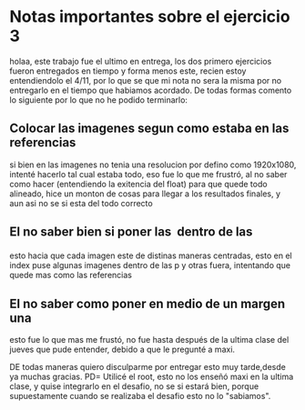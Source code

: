 # Notas importantes sobre el ejercicio 3
holaa, este trabajo fue el ultimo en entrega, los dos primero ejercicios fueron entregados en tiempo y forma menos este, recien estoy entendiendolo el 4/11, por lo que se que mi nota no sera la misma por no entregarlo en el tiempo que habiamos acordado.
De todas formas comento lo siguiente por lo que no he podido terminarlo:
## Colocar las imagenes segun como estaba en las referencias
si bien en las imagenes no tenia una resolucion por defino como 1920x1080, intenté hacerlo tal cual estaba todo, eso fue lo que me frustró, al no saber como hacer (entendiendo la exitencia del float) para que quede todo alineado, hice un monton de cosas para llegar a los resultados finales, y aun asi no se si esta del todo correcto
## El no saber bien si poner las <img> dentro de las <p>
esto hacia que cada imagen este de distinas maneras centradas, esto en el index puse algunas imagenes dentro de las p y otras fuera, intentando que quede mas como las referencias
## El no saber como poner en medio de un margen una <img>
esto fue lo que mas me frustó, no fue hasta después de la ultima clase del jueves que pude entender, debido a que le pregunté a maxi.

DE todas maneras quiero disculparme por entregar esto muy tarde,desde ya muchas gracias.
PD= Utilicé el root, esto no los enseñó maxi en la ultima clase, y quise integrarlo en el desafio, no se si estará bien, porque supuestamente cuando se realizaba el desafio esto no lo "sabiamos".
